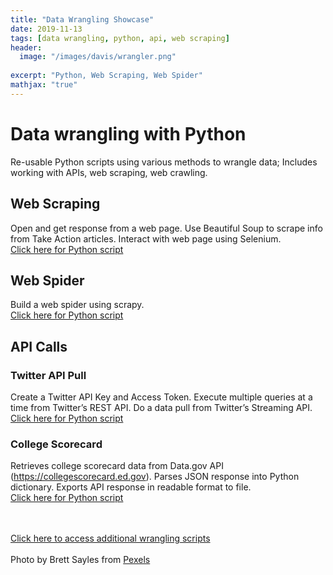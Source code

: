 ```yaml
---
title: "Data Wrangling Showcase"
date: 2019-11-13
tags: [data wrangling, python, api, web scraping]
header:
  image: "/images/davis/wrangler.png"
  
excerpt: "Python, Web Scraping, Web Spider"
mathjax: "true"
---
```


# Data wrangling with Python
Re-usable Python scripts using various methods to wrangle data; Includes working with APIs, web scraping, web crawling.

## Web Scraping
Open and get response from a web page.  Use Beautiful Soup to scrape info from Take Action articles.  Interact with web page using Selenium.
<br>
<a href="https://github.com/amodavis/Data_Wrangling/blob/master/Web%20Scraping.py">Click here for Python script</a>

## Web Spider
Build a web spider using scrapy.
<br>
<a href="https://github.com/amodavis/Data_Wrangling/blob/master/Web%20Spider.py">Click here for Python script</a>

## API Calls
### Twitter API Pull
Create a Twitter API Key and Access Token.  Execute multiple queries at a time from Twitter’s REST API.  Do a data pull from Twitter’s Streaming API.
<br>
<a href="https://github.com/amodavis/Data_Wrangling/blob/master/Twitter%20API%20Pull.py">Click here for Python script</a>

### College Scorecard
Retrieves college scorecard data from Data.gov API (https://collegescorecard.ed.gov).  Parses JSON response into Python dictionary.  Exports API response in readable format to file.
<br>
<a href="https://github.com/amodavis/Data_Wrangling/blob/master/Project%20-%20College%20Scorecard%20API.py">Click here for Python script</a>

<br>
<br>
<a href="https://github.com/amodavis/Data_Wrangling">Click here to access additional wrangling scripts</a>

<br>
<br>
Photo by Brett Sayles from 
<a href="https://www.pexels.com/photo/people-riding-on-there-perspective-horse-in-farm-1069731/">Pexels</a>
